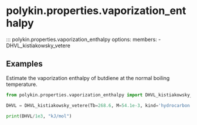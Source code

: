 # polykin.properties.vaporization_enthalpy

::: polykin.properties.vaporization_enthalpy
    options:
        members:
            - DHVL_kistiakowsky_vetere

## Examples

Estimate the vaporization enthalpy of butdiene at the normal boiling temperature.

```python exec="on" source="console"
from polykin.properties.vaporization_enthalpy import DHVL_kistiakowsky_vetere

DHVL = DHVL_kistiakowsky_vetere(Tb=268.6, M=54.1e-3, kind='hydrocarbon')

print(DHVL/1e3, "kJ/mol")
```
